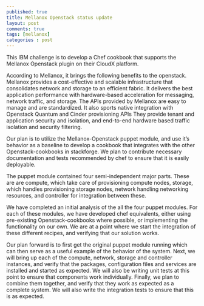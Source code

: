 ```yaml
---
published: true
title: Mellanox Openstack status update
layout: post
comments: true
tags: [mellanox]
categories : post
---
```

This IBM challenge is to develop a Chef cookbook that supports the Mellanox Openstack plugin on their CloudX platform.

According to Mellanox, it brings the following benefits to the openstack.
Mellanox provides a cost-effective and scalable infrastructure that consolidates network and storage to an efficient fabric.
It delivers the best application performance with hardware-based acceleration for messaging, network traffic, and storage.
The APIs provided by Mellanox are easy to manage and are standardized. It also sports native integration with Openstack Quantum and Cinder provisioning APIs
They provide tenant and application security and isolation, and end-to-end hardware based traffic isolation and security filtering.

Our plan is to utilize the Mellanox-Openstack puppet module, and use it’s behavior as a baseline to develop a cookbook that integrates with the other Openstack-cookbooks in stackforge. We plan to contribute necessary documentation and tests recommended by chef to ensure that it is easily deployable.

The puppet module contained four semi-independent major parts. These are are compute, which take care of provisioning compute nodes, storage, which handles provisioning storage nodes, network handling networking resources, and controller for integration between these.

We have completed an initial analysis of the all the four puppet modules. For each of these modules, we have developed chef equivalents, either using pre-existing Openstack-cookbooks where possible, or implementing the functionality on our own. We are at a point where we start the integration of these different recipes, and verifying that our solution works.

Our plan forward is to first get the original puppet module running which can then serve as a useful example of the behavior of the system. Next, we will bring up each of the compute, network, storage and controller instances, and verify that the packages, configuration files and services are installed and started as expected. We will also be writing unit tests at this point to ensure that components work individually. Finally, we plan to combine them together, and verify that they work as expected as a complete system. We will also write the integration tests to ensure that this is as expected.
